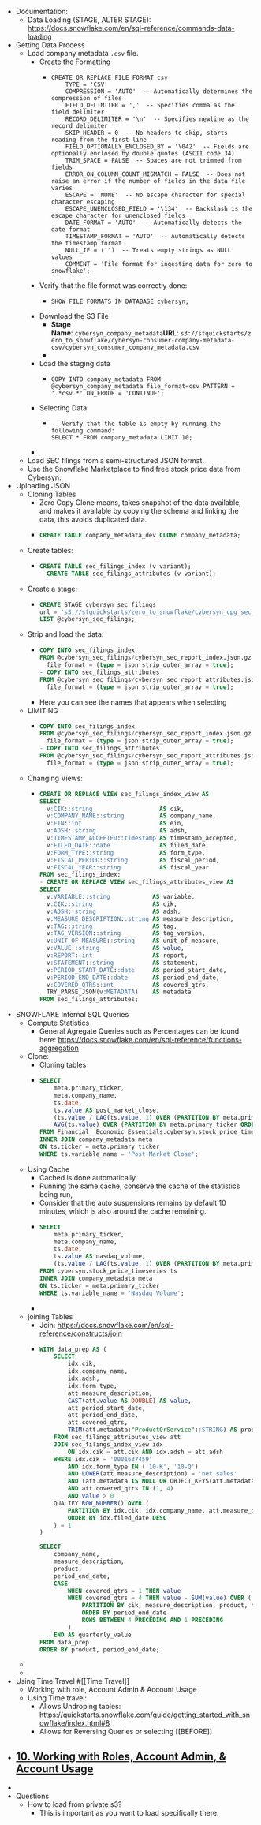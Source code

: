 - Documentation:
	- Data Loading (STAGE, ALTER STAGE): https://docs.snowflake.com/en/sql-reference/commands-data-loading
- Getting Data Process
	- Load company metadata `.csv` file.
		- Create the Formatting
			- ```
			  CREATE OR REPLACE FILE FORMAT csv
			      TYPE = 'CSV'
			      COMPRESSION = 'AUTO'  -- Automatically determines the compression of files
			      FIELD_DELIMITER = ','  -- Specifies comma as the field delimiter
			      RECORD_DELIMITER = '\n'  -- Specifies newline as the record delimiter
			      SKIP_HEADER = 0  -- No headers to skip, starts reading from the first line
			      FIELD_OPTIONALLY_ENCLOSED_BY = '\042'  -- Fields are optionally enclosed by double quotes (ASCII code 34)
			      TRIM_SPACE = FALSE  -- Spaces are not trimmed from fields
			      ERROR_ON_COLUMN_COUNT_MISMATCH = FALSE  -- Does not raise an error if the number of fields in the data file varies
			      ESCAPE = 'NONE'  -- No escape character for special character escaping
			      ESCAPE_UNENCLOSED_FIELD = '\134'  -- Backslash is the escape character for unenclosed fields
			      DATE_FORMAT = 'AUTO'  -- Automatically detects the date format
			      TIMESTAMP_FORMAT = 'AUTO'  -- Automatically detects the timestamp format
			      NULL_IF = ('')  -- Treats empty strings as NULL values
			      COMMENT = 'File format for ingesting data for zero to snowflake';
			  ```
		- Verify that the file format was correctly done:
			- ```
			  SHOW FILE FORMATS IN DATABASE cybersyn;
			  ```
		- Download the S3 File
			- **Stage Name**: `cybersyn_company_metadata`**URL**: `s3://sfquickstarts/zero_to_snowflake/cybersyn-consumer-company-metadata-csv/cybersyn_consumer_company_metadata.csv`
			-
		- Load the staging data
			- ```
			  COPY INTO company_metadata FROM @cybersyn_company_metadata file_format=csv PATTERN = '.*csv.*' ON_ERROR = 'CONTINUE';
			  ```
		- Selecting Data:
			- ```
			  -- Verify that the table is empty by running the following command:
			  SELECT * FROM company_metadata LIMIT 10;
			  ```
		-
	- Load SEC filings from a semi-structured JSON format.
	- Use the Snowflake Marketplace to find free stock price data from Cybersyn.
- Uploading JSON
	- Cloning Tables
		- Zero Copy Clone means, takes snapshot of the data available, and makes it available by copying the schema and linking the data, this avoids duplicated data.
		- ```sql
		  CREATE TABLE company_metadata_dev CLONE company_metadata;
		  ```
	- Create tables:
		- ```sql
		  CREATE TABLE sec_filings_index (v variant);
		  - CREATE TABLE sec_filings_attributes (v variant);
		  ```
	- Create a stage:
		- ```sql
		  CREATE STAGE cybersyn_sec_filings
		  url = 's3://sfquickstarts/zero_to_snowflake/cybersyn_cpg_sec_filings/';
		  LIST @cybersyn_sec_filings;
		  ```
	- Strip and load the data:
		- ```sql
		  COPY INTO sec_filings_index
		  FROM @cybersyn_sec_filings/cybersyn_sec_report_index.json.gz
		    file_format = (type = json strip_outer_array = true);
		  - COPY INTO sec_filings_attributes
		  FROM @cybersyn_sec_filings/cybersyn_sec_report_attributes.json.gz
		    file_format = (type = json strip_outer_array = true);
		  ```
		- Here you can see the names that appears when selecting
	- LIMITING
		- ```sql
		  COPY INTO sec_filings_index
		  FROM @cybersyn_sec_filings/cybersyn_sec_report_index.json.gz
		    file_format = (type = json strip_outer_array = true);
		  - COPY INTO sec_filings_attributes
		  FROM @cybersyn_sec_filings/cybersyn_sec_report_attributes.json.gz
		    file_format = (type = json strip_outer_array = true);
		  ```
	- Changing Views:
		- ```sql
		  CREATE OR REPLACE VIEW sec_filings_index_view AS
		  SELECT
		    v:CIK::string                   AS cik,
		    v:COMPANY_NAME::string          AS company_name,
		    v:EIN::int                      AS ein,
		    v:ADSH::string                  AS adsh,
		    v:TIMESTAMP_ACCEPTED::timestamp AS timestamp_accepted,
		    v:FILED_DATE::date              AS filed_date,
		    v:FORM_TYPE::string             AS form_type,
		    v:FISCAL_PERIOD::string         AS fiscal_period,
		    v:FISCAL_YEAR::string           AS fiscal_year
		  FROM sec_filings_index;
		  - CREATE OR REPLACE VIEW sec_filings_attributes_view AS
		  SELECT
		    v:VARIABLE::string            AS variable,
		    v:CIK::string                 AS cik,
		    v:ADSH::string                AS adsh,
		    v:MEASURE_DESCRIPTION::string AS measure_description,
		    v:TAG::string                 AS tag,
		    v:TAG_VERSION::string         AS tag_version,
		    v:UNIT_OF_MEASURE::string     AS unit_of_measure,
		    v:VALUE::string               AS value,
		    v:REPORT::int                 AS report,
		    v:STATEMENT::string           AS statement,
		    v:PERIOD_START_DATE::date     AS period_start_date,
		    v:PERIOD_END_DATE::date       AS period_end_date,
		    v:COVERED_QTRS::int           AS covered_qtrs,
		    TRY_PARSE_JSON(v:METADATA)    AS metadata
		  FROM sec_filings_attributes;
		  ```
- SNOWFLAKE Internal SQL Queries
	- Compute Statistics
		- General Agregate Queries such as Percentages can be found here: https://docs.snowflake.com/en/sql-reference/functions-aggregation
	- Clone:
		- Cloning tables
		- ```sql
		  SELECT
		      meta.primary_ticker,
		      meta.company_name,
		      ts.date,
		      ts.value AS post_market_close,
		      (ts.value / LAG(ts.value, 1) OVER (PARTITION BY meta.primary_ticker ORDER BY ts.date) - 1)::DOUBLE AS daily_return,
		      AVG(ts.value) OVER (PARTITION BY meta.primary_ticker ORDER BY ts.date ROWS BETWEEN 4 PRECEDING AND CURRENT ROW) AS five_day_moving_avg_price
		  FROM Financial__Economic_Essentials.cybersyn.stock_price_timeseries ts
		  INNER JOIN company_metadata meta
		  ON ts.ticker = meta.primary_ticker
		  WHERE ts.variable_name = 'Post-Market Close';
		  ```
	- Using Cache
		- Cached is done automatically.
		- Running the same cache, conserve the cache of the statistics being run,
		- Consider that the auto suspensions remains by default 10 minutes, which is also around the cache remaining.
		- ```sql
		  SELECT
		      meta.primary_ticker,
		      meta.company_name,
		      ts.date,
		      ts.value AS nasdaq_volume,
		      (ts.value / LAG(ts.value, 1) OVER (PARTITION BY meta.primary_ticker ORDER BY ts.date) - 1)::DOUBLE AS volume_change
		  FROM cybersyn.stock_price_timeseries ts
		  INNER JOIN company_metadata meta
		  ON ts.ticker = meta.primary_ticker
		  WHERE ts.variable_name = 'Nasdaq Volume';
		  ```
		-
	- joining Tables
		- Join: https://docs.snowflake.com/en/sql-reference/constructs/join
		- ```sql
		  WITH data_prep AS (
		      SELECT 
		          idx.cik,
		          idx.company_name,
		          idx.adsh,
		          idx.form_type,
		          att.measure_description,
		          CAST(att.value AS DOUBLE) AS value,
		          att.period_start_date,
		          att.period_end_date,
		          att.covered_qtrs,
		          TRIM(att.metadata:"ProductOrService"::STRING) AS product
		      FROM sec_filings_attributes_view att
		      JOIN sec_filings_index_view idx
		          ON idx.cik = att.cik AND idx.adsh = att.adsh
		      WHERE idx.cik = '0001637459'
		          AND idx.form_type IN ('10-K', '10-Q')
		          AND LOWER(att.measure_description) = 'net sales'
		          AND (att.metadata IS NULL OR OBJECT_KEYS(att.metadata) = ARRAY_CONSTRUCT('ProductOrService'))
		          AND att.covered_qtrs IN (1, 4)
		          AND value > 0
		      QUALIFY ROW_NUMBER() OVER (
		          PARTITION BY idx.cik, idx.company_name, att.measure_description, att.period_start_date, att.period_end_date, att.covered_qtrs, product
		          ORDER BY idx.filed_date DESC
		      ) = 1
		  )
		  
		  SELECT
		      company_name,
		      measure_description,
		      product,
		      period_end_date,
		      CASE
		          WHEN covered_qtrs = 1 THEN value
		          WHEN covered_qtrs = 4 THEN value - SUM(value) OVER (
		              PARTITION BY cik, measure_description, product, YEAR(period_end_date)
		              ORDER BY period_end_date
		              ROWS BETWEEN 4 PRECEDING AND 1 PRECEDING
		          )
		      END AS quarterly_value
		  FROM data_prep
		  ORDER BY product, period_end_date;
		  ```
	-
	-
- Using Time Travel #[[Time Travel]]
	- Working with role, Account Admin & Account Usage
	- Using Time travel:
		- Allows Undroping tables: https://quickstarts.snowflake.com/guide/getting_started_with_snowflake/index.html#8
		- Allows for Reversing Queries or selecting [[BEFORE]]
- [10. Working with Roles, Account Admin, & Account Usage](https://quickstarts.snowflake.com/guide/getting_started_with_snowflake/index.html#9)
	-
-
- Questions
	- How to load from private s3?
		- This is important as you want to load specifically there.